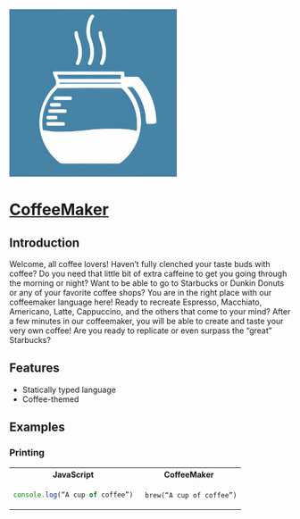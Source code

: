 <img src=./docs/imgs/logo.jpg width="300" height="300">

# [CoffeeMaker](https://github.com/RosettaYH/CoffeeMaker)

## Introduction

Welcome, all coffee lovers! Haven’t fully clenched your taste buds with coffee? Do you need that little bit of extra caffeine to get you going through the morning or night? Want to be able to go to Starbucks or Dunkin Donuts or any of your favorite coffee shops? You are in the right place with our coffeemaker language here! Ready to recreate Espresso, Macchiato, Americano, Latte, Cappuccino, and the others that come to your mind? After a few minutes in our coffeemaker, you will be able to create and taste your very own coffee! Are you ready to replicate or even surpass the “great” Starbucks?

## Features

- Statically typed language
- Coffee-themed

## Examples

### Printing

<table>
<tr> <th>JavaScript</th><th>CoffeeMaker</th><tr>
</tr>
<td>

```javascript
console.log(“A cup of coffee”)
```

</td>

<td>

```
 brew(“A cup of coffee”)
```

</td>
</table>
